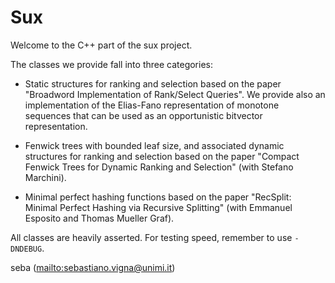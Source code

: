 Sux
===

Welcome to the C++ part of the sux project.

The classes we provide fall into three categories:

* Static structures for ranking and selection based on the paper
"Broadword Implementation of Rank/Select Queries". We provide
also an implementation of the Elias-Fano representation
of monotone sequences that can be used as an opportunistic
bitvector representation.

* Fenwick trees with bounded leaf size, and associated dynamic structures
for ranking and selection based on the paper "Compact Fenwick Trees for
Dynamic Ranking and Selection" (with Stefano Marchini).

* Minimal perfect hashing functions based on the paper "RecSplit:
Minimal Perfect Hashing via Recursive Splitting" (with
Emmanuel Esposito and Thomas Mueller Graf).

All classes are heavily asserted. For testing speed, remember to use
`-DNDEBUG`.


seba (<mailto:sebastiano.vigna@unimi.it>)

